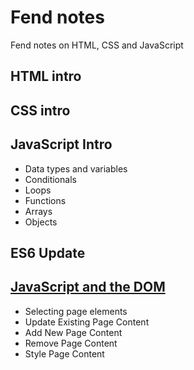 # Fend notes

Fend notes on HTML, CSS and JavaScript

## HTML intro

## CSS intro

## JavaScript Intro

* Data types and variables
* Conditionals
* Loops
* Functions
* Arrays
* Objects

## ES6 Update

## [JavaScript and the DOM](dom-and-js.md)

* Selecting page elements
* Update Existing Page Content
* Add New Page Content
* Remove Page Content
* Style Page Content
